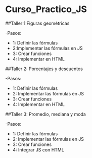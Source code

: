 # Curso_Practico_JS

##Taller 1:Figuras geométricas

-Pasos:
- 1: Definir las fórmulas
- 2:Implementar las fórmulas en JS
- 3: Crear funciones
- 4: Implementar en HTML

##Taller 2: Porcentajes y descuentos

-Pasos:
- 1: Definir las fórmulas
- 2: Implementar las fórmulas en JS
- 3: Crear funciones
- 4: Implementar en HTML

##Taller 3: Promedio, mediana y moda

-Pasos:
- 1: Definir las fórmulas
- 2: Implementar las fórmulas en JS
- 3: Crear funciones
- 4: Integrar JS con HTML

